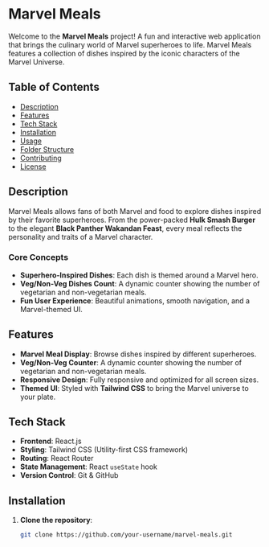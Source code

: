 # Marvel Meals

Welcome to the **Marvel Meals** project! A fun and interactive web application that brings the culinary world of Marvel superheroes to life. Marvel Meals features a collection of dishes inspired by the iconic characters of the Marvel Universe.

## Table of Contents

- [Description](#description)
- [Features](#features)
- [Tech Stack](#tech-stack)
- [Installation](#installation)
- [Usage](#usage)
- [Folder Structure](#folder-structure)
- [Contributing](#contributing)
- [License](#license)

## Description

Marvel Meals allows fans of both Marvel and food to explore dishes inspired by their favorite superheroes. From the power-packed **Hulk Smash Burger** to the elegant **Black Panther Wakandan Feast**, every meal reflects the personality and traits of a Marvel character.

### Core Concepts
- **Superhero-Inspired Dishes**: Each dish is themed around a Marvel hero.
- **Veg/Non-Veg Dishes Count**: A dynamic counter showing the number of vegetarian and non-vegetarian meals.
- **Fun User Experience**: Beautiful animations, smooth navigation, and a Marvel-themed UI.

## Features

- **Marvel Meal Display**: Browse dishes inspired by different superheroes.
- **Veg/Non-Veg Counter**: A dynamic counter showing the number of vegetarian and non-vegetarian meals.
- **Responsive Design**: Fully responsive and optimized for all screen sizes.
- **Themed UI**: Styled with **Tailwind CSS** to bring the Marvel universe to your plate.

## Tech Stack

- **Frontend**: React.js
- **Styling**: Tailwind CSS (Utility-first CSS framework)
- **Routing**: React Router
- **State Management**: React `useState` hook
- **Version Control**: Git & GitHub

## Installation

1. **Clone the repository**:
   ```bash
   git clone https://github.com/your-username/marvel-meals.git

